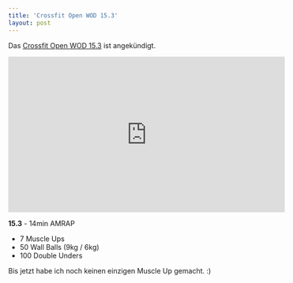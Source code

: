 ```yaml
---
title: 'Crossfit Open WOD 15.3'
layout: post
---
```


Das [Crossfit Open WOD 15.3][0] ist angekündigt.

<center><iframe width="560" height="315" src="https://www.youtube-nocookie.com/embed/-G6Fcm6rqCU" frameborder="0" allowfullscreen></iframe></center>

**15.3** - 14min AMRAP

* 7 Muscle Ups
* 50 Wall Balls (9kg / 6kg)
* 100 Double Unders

Bis jetzt habe ich noch keinen einzigen Muscle Up gemacht. :)

[0]: http://games.crossfit.com/workouts/the-open#tabs-3
